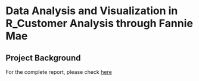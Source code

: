 # Data Analysis and Visualization in R_Customer Analysis through Fannie Mae

## Project Background



For the complete report, please check [here]()
 
